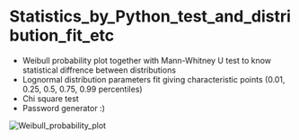 # Statistics_by_Python_test_and_distribution_fit_etc

- Weibull probability plot together with Mann-Whitney U test to know statistical diffrence between distributions
- Lognormal distribution parameters fit giving characteristic points (0.01, 0.25, 0.5, 0.75, 0.99 percentiles)
- Chi square test
- Password generator :)

![Weibull_probability_plot](https://user-images.githubusercontent.com/50325966/101885713-d4447700-3bdd-11eb-840d-321e5ba7957b.jpg)
